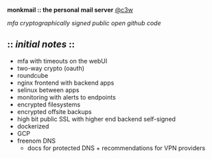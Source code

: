 **monkmail :: the personal mail server**
[@c3w](https://github.com/c3w)

*mfa cryptographically signed public open github code*

:: *initial notes* ::
----

* mfa with timeouts on the webUI
* two-way crypto (oauth)
* roundcube
* nginx frontend with backend apps
* selinux between apps
* monitoring with alerts to endpoints
* encrypted filesystems
* encrypted offsite backups
* high bit public SSL with higher end backend self-signed
* dockerized
* GCP
* freenom DNS
  * docs for protected DNS + recommendations for VPN providers

  